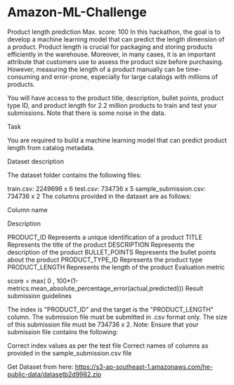 # Amazon-ML-Challenge

Product length prediction
Max. score: 100
In this hackathon, the goal is to develop a machine learning model that can predict the length dimension of a product. Product length is crucial for packaging and storing products efficiently in the warehouse. Moreover, in many cases, it is an important attribute that customers use to assess the product size before purchasing. However, measuring the length of a product manually can be time-consuming and error-prone, especially for large catalogs with millions of products.

You will have access to the product title, description, bullet points, product type ID, and product length for 2.2 million products to train and test your submissions. Note that there is some noise in the data.

Task

You are required to build a machine learning model that can predict product length from catalog metadata.

Dataset description

The dataset folder contains the following files: 

train.csv: 2249698 x 6
test.csv: 734736 x 5
sample_submission.csv: 734736 x 2
The columns provided in the dataset are as follows:

Column name

Description

PRODUCT_ID	Represents a unique identification of a product
TITLE	Represents the title of the product
DESCRIPTION	Represents the description of the product
BULLET_POINTS	Represents the bullet points about the product
PRODUCT_TYPE_ID	Represents the product type 
PRODUCT_LENGTH	Represents the length of the product
Evaluation metric

score = max( 0 , 100*(1-metrics.mean_absolute_percentage_error(actual,predicted)))
Result submission guidelines

The index is "PRODUCT_ID" and the target is the "PRODUCT_LENGTH" column. 
The submission file must be submitted in .csv format only.
The size of this submission file must be  734736 x 2.
Note: Ensure that your submission file contains the following:

Correct index values as per the test file
Correct names of columns as provided in the sample_submission.csv file

Get Dataset from here:
https://s3-ap-southeast-1.amazonaws.com/he-public-data/datasetb2d9982.zip
